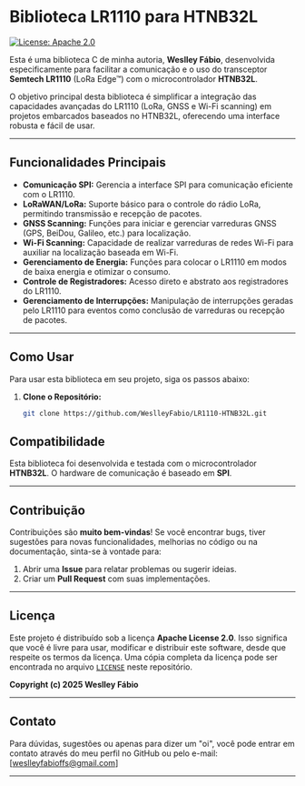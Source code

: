 # Biblioteca LR1110 para HTNB32L

[![License: Apache 2.0](https://img.shields.io/badge/License-Apache%202.0-blue.svg)](https://opensource.org/licenses/Apache-2.0)

Esta é uma biblioteca C de minha autoria, **Weslley Fábio**, desenvolvida especificamente para facilitar a comunicação e o uso do transceptor **Semtech LR1110** (LoRa Edge™) com o microcontrolador **HTNB32L**.

O objetivo principal desta biblioteca é simplificar a integração das capacidades avançadas do LR1110 (LoRa, GNSS e Wi-Fi scanning) em projetos embarcados baseados no HTNB32L, oferecendo uma interface robusta e fácil de usar.

---

## Funcionalidades Principais

* **Comunicação SPI:** Gerencia a interface SPI para comunicação eficiente com o LR1110.
* **LoRaWAN/LoRa:** Suporte básico para o controle do rádio LoRa, permitindo transmissão e recepção de pacotes.
* **GNSS Scanning:** Funções para iniciar e gerenciar varreduras GNSS (GPS, BeiDou, Galileo, etc.) para localização.
* **Wi-Fi Scanning:** Capacidade de realizar varreduras de redes Wi-Fi para auxiliar na localização baseada em Wi-Fi.
* **Gerenciamento de Energia:** Funções para colocar o LR1110 em modos de baixa energia e otimizar o consumo.
* **Controle de Registradores:** Acesso direto e abstrato aos registradores do LR1110.
* **Gerenciamento de Interrupções:** Manipulação de interrupções geradas pelo LR1110 para eventos como conclusão de varreduras ou recepção de pacotes.

---

## Como Usar

Para usar esta biblioteca em seu projeto, siga os passos abaixo:

1.  **Clone o Repositório:**
    ```bash
    git clone https://github.com/WeslleyFabio/LR1110-HTNB32L.git
    ```

## Compatibilidade

Esta biblioteca foi desenvolvida e testada com o microcontrolador **HTNB32L**. O hardware de comunicação é baseado em **SPI**.

---

## Contribuição

Contribuições são **muito bem-vindas**! Se você encontrar bugs, tiver sugestões para novas funcionalidades, melhorias no código ou na documentação, sinta-se à vontade para:

1.  Abrir uma **Issue** para relatar problemas ou sugerir ideias.
2.  Criar um **Pull Request** com suas implementações.

---

## Licença

Este projeto é distribuído sob a licença **Apache License 2.0**. Isso significa que você é livre para usar, modificar e distribuir este software, desde que respeite os termos da licença. Uma cópia completa da licença pode ser encontrada no arquivo [`LICENSE`](LICENSE) neste repositório.

**Copyright (c) 2025 Weslley Fábio**

---

## Contato

Para dúvidas, sugestões ou apenas para dizer um "oi", você pode entrar em contato através do meu perfil no GitHub ou pelo e-mail: [weslleyfabioffs@gmail.com]

---